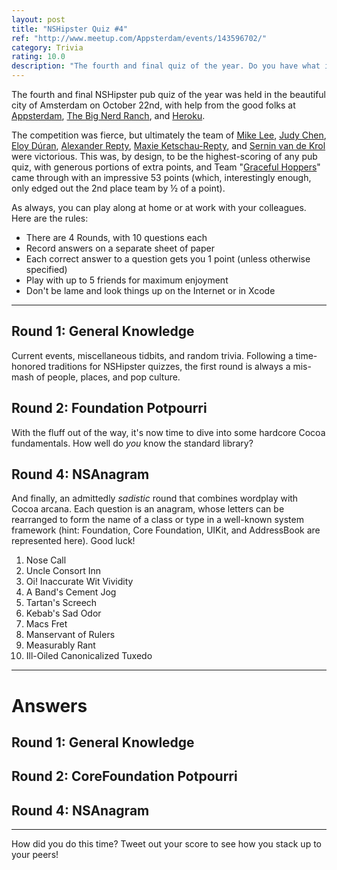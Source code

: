 ```yaml
---
layout: post
title: "NSHipster Quiz #4"
ref: "http://www.meetup.com/Appsterdam/events/143596702/"
category: Trivia
rating: 10.0
description: "The fourth and final quiz of the year. Do you have what it takes to be the `NSArray -firstObject` among your peers?"
---
```


The fourth and final NSHipster pub quiz of the year was held in the beautiful city of Amsterdam on October 22nd, with help from the good folks at [Appsterdam](http://appsterdam.rs), [The Big Nerd Ranch](http://www.bignerdranch.com/), and [Heroku](http://www.heroku.com).

The competition was fierce, but ultimately the team of [Mike Lee](https://twitter.com/bmf), [Judy Chen](https://twitter.com/judykitteh), [Eloy Dúran](https://twitter.com/alloy), [Alexander Repty](https://twitter.com/arepty), [Maxie Ketschau-Repty](https://twitter.com/Yumyoko), and [Sernin van de Krol](https://twitter.com/paneidos) were victorious. This was, by design, to be the highest-scoring of any pub quiz, with generous portions of extra points, and Team "[Graceful Hoppers](http://en.wikipedia.org/wiki/Grace_Hopper)" came through with an impressive 53 points (which, interestingly enough, only edged out the 2nd place team by ½ of a point).

As always, you can play along at home or at work with your colleagues. Here are the rules:

- There are 4 Rounds, with 10 questions each
- Record answers on a separate sheet of paper
- Each correct answer to a question gets you 1 point (unless otherwise specified)
- Play with up to 5 friends for maximum enjoyment
- Don't be lame and look things up on the Internet or in Xcode

* * *

Round 1: General Knowledge
--------------------------

Current events, miscellaneous tidbits, and random trivia. Following a time-honored traditions for NSHipster quizzes, the first round is always a mis-mash of people, places, and pop culture.



Round 2: Foundation Potpourri
-----------------------------

With the fluff out of the way, it's now time to dive into some hardcore Cocoa fundamentals. How well do _you_ know the standard library?



Round 4: NSAnagram
------------------

And finally, an admittedly _sadistic_ round that combines wordplay with Cocoa arcana. Each question is an anagram, whose letters can be rearranged to form the name of a class or type in a well-known system framework (hint: Foundation, Core Foundation, UIKit, and AddressBook are represented here). Good luck!

1. Nose Call
2. Uncle Consort Inn
3. Oi! Inaccurate Wit Vividity
4. A Band's Cement Jog
5. Tartan's Screech
6. Kebab's Sad Odor
7. Macs Fret
8. Manservant of Rulers
9. Measurably Rant
10. Ill-Oiled Canonicalized Tuxedo

* * *

# Answers

Round 1: General Knowledge
--------------------------



Round 2: CoreFoundation Potpourri
-----------------------------


Round 4: NSAnagram
------------------



* * *

How did you do this time? Tweet out your score to see how you stack up to your peers!
